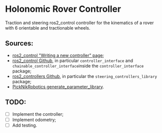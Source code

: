 # Holonomic Rover Controller

Traction and steering ros2_control controller for the kinematics of a rover with 6 orientable and tractionable wheels.

## Sources:

- [ros2_control "Writing a new controller" page](https://control.ros.org/master/doc/ros2_controllers/doc/writing_new_controller.html);
- [ros2_control Github](https://github.com/ros-controls/ros2_control), in particular `controller_interface` and `chainable_controller_interface`inside the `controller_interface` package;
- [ros2_controllers Github](https://github.com/ros-controls/ros2_controllers), in particular the `steering_controllers_library` package;
- [PickNikRobotics generate_parameter_library](https://github.com/PickNikRobotics/generate_parameter_library).

## TODO:

- [ ] Implement the controller;
- [ ] Implement odometry;
- [ ] Add testing.

